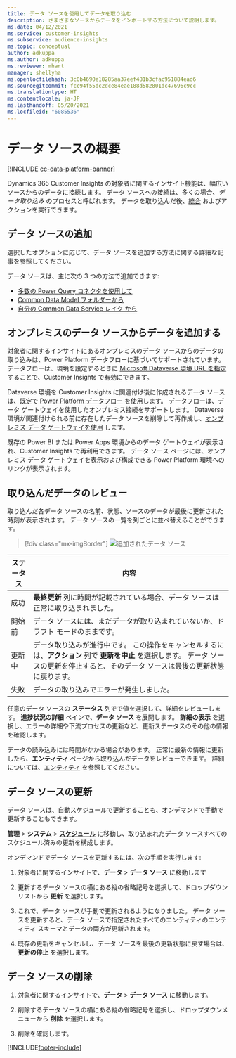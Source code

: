 ```yaml
---
title: データ ソースを使用してデータを取り込む
description: さまざまなソースからデータをインポートする方法について説明します。
ms.date: 04/12/2021
ms.service: customer-insights
ms.subservice: audience-insights
ms.topic: conceptual
author: adkuppa
ms.author: adkuppa
ms.reviewer: mhart
manager: shellyha
ms.openlocfilehash: 3c0b4690e18285aa37eef481b3cfac951884ead6
ms.sourcegitcommit: fcc94f55dc2dce84eae188d582801dc47696c9cc
ms.translationtype: HT
ms.contentlocale: ja-JP
ms.lasthandoff: 05/20/2021
ms.locfileid: "6085536"
---
```

# <a name="data-sources-overview"></a>データ ソースの概要

[!INCLUDE [cc-data-platform-banner](../includes/cc-data-platform-banner.md)]

Dynamics 365 Customer Insights の対象者に関するインサイト機能は、幅広いソースからのデータに接続します。 データ ソースへの接続は、多くの場合、*データ取り込み* のプロセスと呼ばれます。 データを取り込んだ後、[統合](data-unification.md) およびアクションを実行できます。

## <a name="add-a-data-source"></a>データ ソースの追加

選択したオプションに応じて、データ ソースを追加する方法に関する詳細な記事を参照してください。

データ ソースは、主に次の 3 つの方法で追加できます:

- [多数の Power Query コネクタを使用して](connect-power-query.md)
- [Common Data Model フォルダーから](connect-common-data-model.md)
- [自分の Common Data Service レイク から](connect-common-data-service-lake.md)

## <a name="add-data-from-on-premises-data-sources"></a>オンプレミスのデータ ソースからデータを追加する

対象者に関するインサイトにあるオンプレミスのデータ ソースからのデータの取り込みは、Power Platform データフローに基づいてサポートされています。 データフローは、環境を設定するときに [Microsoft Dataverse 環境 URL を指定](manage-environments.md#create-an-environment-in-an-existing-organization) することで、Customer Insights で有効にできます。

Dataverse 環境を Customer Insights に関連付け後に作成されるデータ ソースは、既定で [Power Platform データフロー](/power-query/dataflows/overview-dataflows-across-power-platform-dynamics-365) を使用します。 データフローは、データ ゲートウェイを使用したオンプレミス接続をサポートします。 Dataverse 環境が関連付けられる前に存在したデータ ソースを削除して再作成し、[オンプレミス データ ゲートウェイを使用](/powerapps/maker/data-platform/using-dataflows-with-on-premises-data.md) します。

既存の Power BI または Power Apps 環境からのデータ ゲートウェイが表示され、Customer Insights で再利用できます。 データ ソース ページには、オンプレミス データ ゲートウェイを表示および構成できる Power Platform 環境へのリンクが表示されます。

## <a name="review-ingested-data"></a>取り込んだデータのレビュー

取り込んだ各データ ソースの名前、状態、ソースのデータが最後に更新された時刻が表示されます。 データ ソースの一覧を列ごとに並べ替えることができます。

> [!div class="mx-imgBorder"]
> ![追加されたデータ ソース](media/configure-data-datasource-added.png "追加されたデータ ソース")

|ステータス  |内容  |
|---------|---------|
|成功   |**最終更新** 列に時間が記載されている場合、データ ソースは正常に取り込まれました。
|開始前   |データ ソースには、まだデータが取り込まれていないか、ドラフト モードのままです。         |
|更新中    |データ取り込みが進行中です。 この操作をキャンセルするには、**アクション** 列で **更新を中止** を選択します。 データ ソースの更新を停止すると、そのデータ ソースは最後の更新状態に戻ります。       |
|失敗     |データの取り込みでエラーが発生しました。         |

任意のデータ ソースの **ステータス** 列でで値を選択して、詳細をレビューします。 **進捗状況の詳細** ペインで、**データ ソース** を展開します。 **詳細の表示** を選択し、エラーの詳細や下流プロセスの更新など、更新ステータスのその他の情報を確認します。

データの読み込みには時間がかかる場合があります。 正常に最新の情報に更新したら、**エンティティ** ページから取り込んだデータをレビューできます。 詳細については、[エンティティ](entities.md) を参照してください。

## <a name="refresh-a-data-source"></a>データ ソースの更新

データ ソースは、自動スケジュールで更新することも、オンデマンドで手動で更新することもできます。 

**管理** > **システム** > [**スケジュール**](system.md#schedule-tab) に移動し、取り込まれたデータ ソースすべてのスケジュール済みの更新を構成します。

オンデマンドでデータ ソースを更新するには、次の手順を実行します:

1. 対象者に関するインサイトで、**データ** > **データ ソース** に移動します

2. 更新するデータ ソースの横にある縦の省略記号を選択して、ドロップダウンリストから **更新** を選択します。

3. これで、データ ソースが手動で更新されるようになりました。 データ ソースを更新すると、データ ソースで指定されたすべてのエンティティのエンティティ スキーマとデータの両方が更新されます。

4. 既存の更新をキャンセルし、データ ソースを最後の更新状態に戻す場合は、**更新の停止** を選択します。

## <a name="delete-a-data-source"></a>データ ソースの削除

1. 対象者に関するインサイトで、**データ** > **データ ソース** に移動します。

2. 削除するデータ ソースの横にある縦の省略記号を選択し、ドロップダウンメニューから **削除** を選択します。

3. 削除を確認します。


[!INCLUDE[footer-include](../includes/footer-banner.md)]
